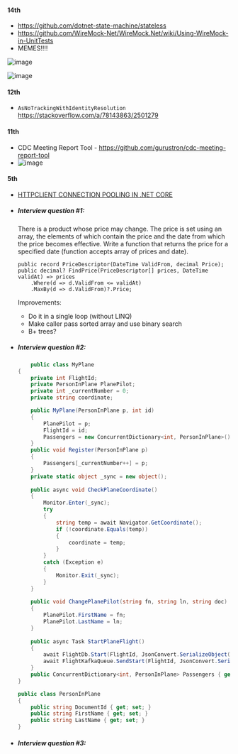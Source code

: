 #### 14th 
- https://github.com/dotnet-state-machine/stateless
- https://github.com/WireMock-Net/WireMock.Net/wiki/Using-WireMock-in-UnitTests
- MEMES!!!!
  
![image](https://github.com/gurustron/stream-notes/assets/6535969/7229a025-caa4-4a3d-8cd8-7af254eb6d09)

![image](https://github.com/gurustron/stream-notes/assets/6535969/8acfec22-6cb4-4745-94f4-ceda76b3977a)

#### 12th
- `AsNoTrackingWithIdentityResolution` https://stackoverflow.com/a/78143863/2501279

#### 11th
- CDC Meeting Report Tool - https://github.com/gurustron/cdc-meeting-report-tool
- ![image](https://github.com/gurustron/stream-notes/assets/6535969/52b8a69a-9778-4fc2-887d-cbb1d1765b7f)


#### 5th 
- [HTTPCLIENT CONNECTION POOLING IN .NET CORE](https://www.stevejgordon.co.uk/httpclient-connection-pooling-in-dotnet-core)
- ##### Interview question #1:

  There is a product whose price may change.
  The price is set using an array, the elements of which contain the price and the date from which the price becomes effective.
  Write a function that returns the price for a specified date (function accepts array of prices and date).
  ```
  public record PriceDescriptor(DateTime ValidFrom, decimal Price);
  public decimal? FindPrice(PriceDescriptor[] prices, DateTime validAt) => prices
      .Where(d => d.ValidFrom <= validAt)
      .MaxBy(d => d.ValidFrom)?.Price;
  ```
  Improvements:
   - Do it in a single loop (without LINQ)
   - Make caller pass sorted array and use binary search
   - B+ trees?  
-  ##### Interview question #2:
    ```csharp
        public class MyPlane
    {
        private int FlightId;
        private PersonInPlane PlanePilot;
        private int _currentNumber = 0;
        private string coordinate;

        public MyPlane(PersonInPlane p, int id)
        {
            PlanePilot = p;
            FlightId = id;
            Passengers = new ConcurrentDictionary<int, PersonInPlane>();
        }
        public void Register(PersonInPlane p)
        {
            Passengers[_currentNumber++] = p; 
        }
        private static object _sync = new object();
        
        public async void CheckPlaneCoordinate()
        {
            Monitor.Enter(_sync); 
            try
            {
                string temp = await Navigator.GetCoordinate();
                if (!coordinate.Equals(temp))
                {
                    coordinate = temp;
                }
            }
            catch (Exception e)
            {
                Monitor.Exit(_sync);
            }
        }
        
        public void ChangePlanePilot(string fn, string ln, string doc)
        {
            PlanePilot.FirstName = fn;
            PlanePilot.LastName = ln;
        }
        
        public async Task StartPlaneFlight()
        {
            await FlightDb.Start(FlightId, JsonConvert.SerializeObject(Passengers));
            await FlightKafkaQueue.SendStart(FlightId, JsonConvert.SerializeObject(Passengers));
        }
        public ConcurrentDictionary<int, PersonInPlane> Passengers { get; init; }
    }

    public class PersonInPlane
    {
        public string DocumentId { get; set; }
        public string FirstName { get; set; }
        public string LastName { get; set; }
    }
    ```
-  ##### Interview question #3:

